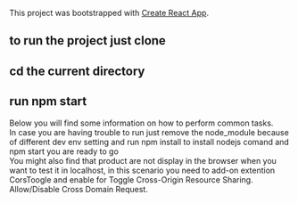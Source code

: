 This project was bootstrapped with [Create React App](https://github.com/facebookincubator/create-react-app).
## to run the project just clone <br>
## cd the current directory <br>
## run npm start<br>

Below you will find some information on how to perform common tasks.<br>
In case you are having trouble to run just  remove the node_module because of different dev env setting and run npm install to install nodejs comand  and npm start you are ready to go <br>
You might also find that product are not display in the browser when  you want to test it in localhost, in this scenario you need to add-on extention CorsToogle and enable for Toggle Cross-Origin Resource Sharing. Allow/Disable Cross Domain Request.


